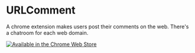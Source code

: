 URLComment
==========

A chrome extension makes users post their comments on the web. There's a chatroom for each web domain.

[![Available in the Chrome Web Store](https://developer.chrome.com/webstore/images/ChromeWebStore_Badge_v2_206x58.png)](https://chrome.google.com/webstore/detail/url-comment/efcdnpmbdgblbjkphkoclknalbamkkmc)
